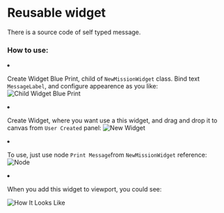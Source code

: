 # Reusable widget

There is a source code of self typed message.

<h3>How to use:</h3

- Create Widget Blue Print, child of `NewMissionWidget` class. Bind text `MessageLabel`, and configure appearence as you like:
![Child Widget Blue Print](https://apokrif6.github.io/assets/github/newmissionwidget_img1.png)

- Create Widget, where you want use a this widget, and drag and drop it to canvas from `User Created` panel:
![New Widget](https://apokrif6.github.io/assets/github/newmissionwidget_img2.png)

- To use, just use node `Print Message`from `NewMissionWidget` reference:
![Node](https://apokrif6.github.io/assets/github/newmissionwidget_img3.png)

- When you add this widget to viewport, you could see:

![How It Looks Like](https://apokrif6.github.io/assets/github/newmissionwidget_gif.gif)
